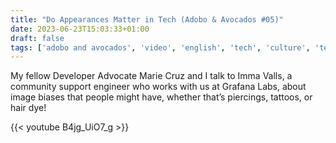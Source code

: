 ```yaml
---
title: "Do Appearances Matter in Tech (Adobo & Avocados #05)"
date: 2023-06-23T15:03:33+01:00
draft: false
tags: ['adobo and avocados', 'video', 'english', 'tech', 'culture', 'testing',  'developer advocacy', 'career', 'pkm', 'diversity']
---
```

My fellow Developer Advocate Marie Cruz and I talk to Imma Valls, a community support engineer who works with us at Grafana Labs, about image biases that people might have, whether that’s piercings, tattoos, or hair dye!

{{< youtube B4jg_UiO7_g >}}